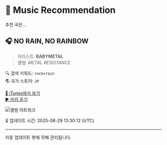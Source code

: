 
# 🎵 Music Recommendation

추천 곡은...

## 🎧 NO RAIN, NO RAINBOW  
> 아티스트: **BABYMETAL**  
> 앨범: _METAL RESISTANCE_  

🔍 검색 키워드: `rock+rain`  
🌎 국가 스토어: `JP`

[🔗 iTunes에서 보기](https://music.apple.com/jp/album/no-rain-no-rainbow/1083834486?i=1083835793&uo=4)  
[▶️ 미리 듣기](https://audio-ssl.itunes.apple.com/itunes-assets/AudioPreview125/v4/a7/5d/ff/a75dff0c-4e73-4c24-9136-715a5b23f867/mzaf_4349525993490974244.plus.aac.p.m4a)

![앨범 아트워크](https://is1-ssl.mzstatic.com/image/thumb/Music69/v4/c2/2b/48/c22b48c6-9297-5144-752a-ecf139e0a867/dj.ttplgjmb.jpg/100x100bb.jpg)

⏳ 업데이트 시간: 2025-08-29 13:30:12 (UTC)

---
자동 업데이트 봇에 의해 관리됩니다.
